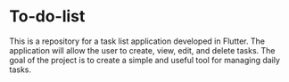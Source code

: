 # To-do-list
This is a repository for a task list application developed in Flutter. The application will allow the user to create, view, edit, and delete tasks. The goal of the project is to create a simple and useful tool for managing daily tasks.

